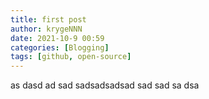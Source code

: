 ```yaml
---
title: first post
author: krygeNNN
date: 2021-10-9 00:59
categories: [Blogging]
tags: [github, open-source]
---
```

as
dasd
ad
sad
sadsadsadsad
sad
sad
sa
dsa
